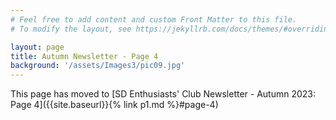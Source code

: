 ```yaml
---
# Feel free to add content and custom Front Matter to this file.
# To modify the layout, see https://jekyllrb.com/docs/themes/#overriding-theme-defaults

layout: page
title: Autumn Newsletter - Page 4
background: '/assets/Images3/pic09.jpg'
---
```


This page has moved to [SD Enthusiasts' Club Newsletter - Autumn 2023: Page 4]({{site.baseurl}}{% link p1.md %}#page-4)





  